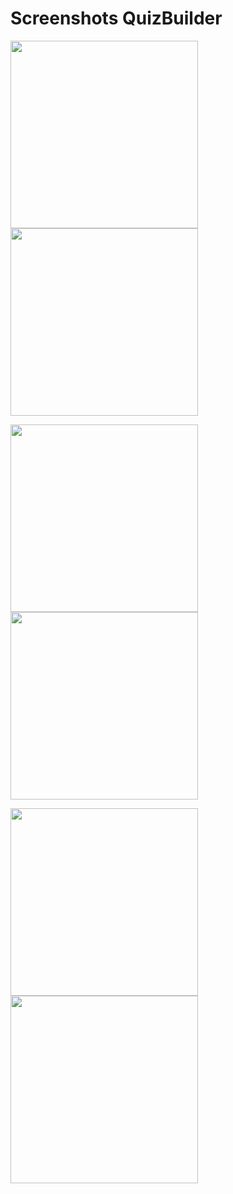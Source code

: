 # Screenshots QuizBuilder

<p float="left">
  <img src="Screenshots/SS_1.jpg" width="300" >
  <img src="Screenshots/SS_2.jpg" width="300" >
</p>
<p float="left">
  <img src="Screenshots/SS_3.jpg" width="300" >
  <img src="Screenshots/SS_4.jpg" width="300" >
</p>

<p float="left">
  <img src="Screenshots/SS_5.jpg" width="300" >
  <img src="Screenshots/SS_6.jpg" width="300" >
</p>




